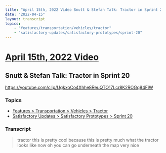 ```yaml
---
title: "April 15th, 2022 Video Snutt & Stefan Talk: Tractor in Sprint 20"
date: "2022-04-15"
layout: transcript
topics:
    - "features/transportation/vehicles/tractor"
    - "satisfactory-updates/satisfactory-prototypes/sprint-20"
---
```

# [April 15th, 2022 Video](../2022-04-15.md)
## Snutt & Stefan Talk: Tractor in Sprint 20
https://youtube.com/clip/UgkxoCo4Xhhe8ReuQTO17Lcr8K2ROGq84FlW

### Topics
* [Features > Transportation > Vehicles > Tractor](../topics/features/transportation/vehicles/tractor.md)
* [Satisfactory Updates > Satisfactory Prototypes > Sprint 20](../topics/satisfactory-updates/satisfactory-prototypes/sprint-20.md)

### Transcript

> tractor this is pretty cool because this is pretty much what the tractor looks like now oh you can go underneath the map very nice
